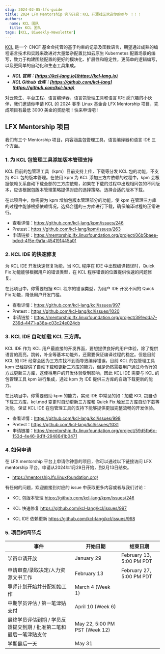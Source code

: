 ```yaml
---
slug: 2024-02-05-lfs-guide
title: 2024 LFX Mentorship 实习开启：KCL 开源社区欢迎你的参与 ！！！
authors:
  name: KCL 团队
  title: KCL 团队
tags: [KCL, Biweekly-Newsletter]
---
```


[KCL](https://github.com/kcl-lang) 是一个 CNCF 基金会托管的基于约束的记录及函数语言，期望通过成熟的编程语言技术和实践来改进对大量繁杂配置比如云原生 Kubernetes 配置场景的编写，致力于构建围绕配置的更好的模块化、扩展性和稳定性，更简单的逻辑编写，以及更简单的自动化和生态工具集成。

- **_KCL 官网：[https://kcl-lang.io](https://kcl-lang.io)_**
- **_KCL Github 仓库：[https://github.com/kcl-lang](https://github.com/kcl-lang)_**

对云原生、平台工程、语言编译器、语言包管理工具和语言 IDE 感兴趣的小伙伴，我们邀请你申请 KCL 的 2024 春季 Linux 基金会 LFX Mentorship 项目，完成项目有最低 3000 美金的奖励哦！快来申请吧！

## LFX Mentorship 项目

我们有三个 Mentorship 项目，内容涵盖包管理工具，语言编译器和语言 IDE 三个方面。

### 1. 为 KCL 包管理工具添加版本管理支持

KCL 目前的包管理工具（kpm）目前支持上传，下载等分发 KCL 包的功能，不支持 KCL 包的版本管理。在使用 kpm 为 KCL 添加三方库依赖的过程中，kpm 会根据依赖关系自动下载全部的三方库依赖，如果在下载的过程中出现相同包的不同版本，应该根据包版本管理策略提供对应的选择策略，选择合适的版本下载。

在此项目中，你需要为 kpm 增加包版本管理部分的功能，使 kpm 在管理三方库的过程中能够根据依赖情况，选择合适的三方库进行下载，确保编译过程的正常进行。

- 查看详情：https://github.com/kcl-lang/kpm/issues/246
- Pretest：https://github.com/kcl-lang/kpm/issues/263
- 申请链接：https://mentorship.lfx.linuxfoundation.org/project/06b5baee-bdcd-4f5e-9a1a-454191445a01

### 2. KCL IDE 的快速修复

为 KCL IDE 开发快速修复功能，当 KCL 程序在 IDE 中出现编译错误时，Quick Fix 功能能够根据用户的错误类型，在 KCL 程序错误的位置提供快速的问题修复。

在此项目中，你需要根据 KCL 程序的错误类型，为用户 IDE 开发不同的 Quick Fix 功能，降低用户开发门槛。

- 查看详情：https://github.com/kcl-lang/kcl/issues/997
- Pretest：https://github.com/kcl-lang/kcl/issues/1020
- 申请链接：https://mentorship.lfx.linuxfoundation.org/project/391edda7-239d-4471-a36a-c03c24e024cb

### 3. KCL IDE 自动加载 KCL 三方库。

KCL IDE 作为 KCL 用户最直接的开发界面，要想提供良好的用户体验，除了提供语言的高亮，跳转，补全等基本功能外，还需要保证编译过程的稳定。但是目前 KCL 的 IDE 经常会因为三方库找不到而导致编译错误，目前 KCL 的包管理工具 kpm 已经提供了自动下载和更新三方库的能力，但是仍然需要用户通过命令行的方式更新三方库，这使得用户的开发体验受到影响，因此 KCL IDE 需要与 KCL 的包管理工具 kpm 进行集成，通过 kpm 为 IDE 提供三方库的自动下载更新的能力。

在此项目中，你需要借助 kpm 的能力，实现 IDE 中常见的如：加载 KCL 包自动下载三方库，kcl.mod 变更时自动更新三方库和 Quick Fix 触发三方库自动下载等功能，保证 KCL IDE 在包管理工具的支持下能够提供更加完整流畅的开发体验。

- 查看详情：https://github.com/kcl-lang/kcl/issues/998
- Pretest：https://github.com/kcl-lang/kcl/issues/1031
- 申请链接：https://mentorship.lfx.linuxfoundation.org/project/59d5fb6c-153d-4e46-9d1f-2948641b0471

### 4. 如何申请

在 LFX mentorship 平台上申请你钟意的项目，你可以通过以下链接访问 LFX mentorship 平台。申请从2024年1月29日开始，到2月13日结束。

- https://mentorship.lfx.linuxfoundation.org/

有任何的问题，欢迎直接到对应的 issue 中获取更多内容或者与我们讨论：

- KCL 包版本管理 https://github.com/kcl-lang/kpm/issues/246

- KCL 快速修复 https://github.com/kcl-lang/kcl/issues/997

- KCL IDE 依赖更新 https://github.com/kcl-lang/kcl/issues/998

### 5. 项目时间节点

| 事件                                                               | 开始日期                      | 结束日期                 |
| ------------------------------------------------------------------ | ----------------------------- | ------------------------ |
| 学员申请开放                                                       | January 29                    | February 13, 5:00 PM PDT |
| 申请审查/录取决定/人力资源文书工作                                 | February 13                   | February 27, 5:00 PM PDT |
| 导师计划开始并分配初始工作                                         | March 4 (Week 1)              |                          |
| 中期学员评估 / 第一笔津贴支付                                      | April 10 (Week 6)             |                          |
| 最终学员评估到期 / 学员反馈提交到期 / 批准第二笔和最后一笔津贴支付 | May 22, 5:00 PM PST (Week 12) |                          |
| 学期最后一天                                                       | May 31                        |                          |
